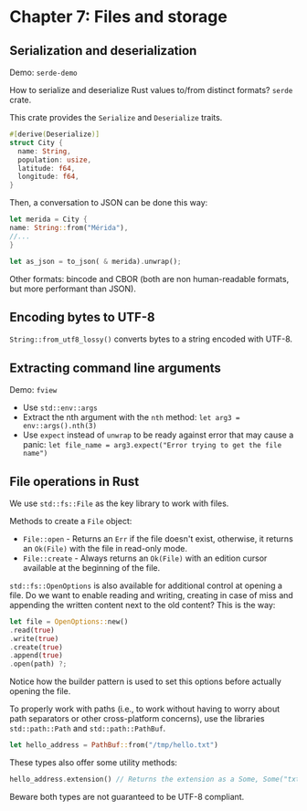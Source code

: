 # Chapter 7: Files and storage

## Serialization and deserialization

Demo: `serde-demo`

How to serialize and deserialize Rust values to/from distinct formats? `serde` crate.

This crate provides the `Serialize` and `Deserialize` traits.

```rust
#[derive(Deserialize)]
struct City {
  name: String,
  population: usize,
  latitude: f64,
  longitude: f64,
}
```

Then, a conversation to JSON can be done this way:

```rust
let merida = City {
name: String::from("Mérida"),
//...
}

let as_json = to_json( & merida).unwrap();
```

Other formats: bincode and CBOR (both are non human-readable formats, but more performant than JSON).

## Encoding bytes to UTF-8

`String::from_utf8_lossy()` converts bytes to a string encoded with UTF-8.

## Extracting command line arguments

Demo: `fview`

- Use `std::env::args`
- Extract the nth argument with the `nth` method:
  ```let arg3 = env::args().nth(3)```
- Use `expect` instead of `unwrap` to be ready against error that may cause a
  panic: `let file_name = arg3.expect("Error trying to get the file name")`

## File operations in Rust

We use `std::fs::File` as the key library to work with files.

Methods to create a `File` object:

- `File::open` - Returns an `Err` if the file doesn't exist, otherwise, it returns an `Ok(File)` with the file in
  read-only mode.
- `File::create` - Always returns an `Ok(File)` with an edition cursor available at the beginning of the file.

`std::fs::OpenOptions` is also available for additional control at opening a file. Do we want to enable reading and
writing, creating in case of miss and appending the written content next to the old content? This is the way:

```rust
let file = OpenOptions::new()
.read(true)
.write(true)
.create(true)
.append(true)
.open(path) ?;
```

Notice how the builder pattern is used to set this options before actually opening the file.

To properly work with paths (i.e., to work without having to worry about path separators or other cross-platform
concerns), use the libraries `std::path::Path` and `std::path::PathBuf`.

```rust
let hello_address = PathBuf::from("/tmp/hello.txt")
```

These types also offer some utility methods:

```rust
hello_address.extension() // Returns the extension as a Some, Some("txt") following the previous case
```

Beware both types are not guaranteed to be UTF-8 compliant.
